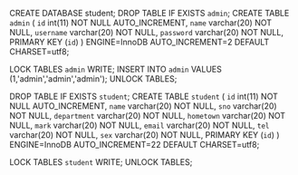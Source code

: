 CREATE DATABASE student;
DROP TABLE IF EXISTS `admin`;
CREATE TABLE `admin` (
 `id` int(11) NOT NULL AUTO_INCREMENT,
 `name` varchar(20) NOT NULL,
 `username` varchar(20) NOT NULL,
 `password` varchar(20) NOT NULL,
 PRIMARY KEY (`id`)
) ENGINE=InnoDB AUTO_INCREMENT=2 DEFAULT CHARSET=utf8;
 
LOCK TABLES `admin` WRITE;
INSERT INTO `admin` VALUES (1,'admin','admin','admin');
UNLOCK TABLES;
 
DROP TABLE IF EXISTS `student`;
CREATE TABLE `student` (
 `id` int(11) NOT NULL AUTO_INCREMENT,
 `name` varchar(20) NOT NULL,
 `sno` varchar(20) NOT NULL,
 `department` varchar(20) NOT NULL,
 `hometown` varchar(20) NOT NULL,
 `mark` varchar(20) NOT NULL,
 `email` varchar(20) NOT NULL,
 `tel` varchar(20) NOT NULL,
 `sex` varchar(20) NOT NULL,
 PRIMARY KEY (`id`)
) ENGINE=InnoDB AUTO_INCREMENT=22 DEFAULT CHARSET=utf8;
 
LOCK TABLES `student` WRITE;
UNLOCK TABLES;
